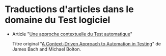 # Traductions d'articles dans le domaine du Test logiciel

  * Article "[Une approche contextuelle du Test automatique](approche-contextuelle-test-automatique/)" 
    
    Titre original "[A Context-Driven Approach to Automation in Testing](http://www.satisfice.com/articles/cdt-automation.pdf)" de James Bach and Michael Bolton.
